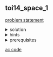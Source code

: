 ## toi14_space_1
[problem statement](https://api.otog.in.th/problem/doc/629)
<details>
  <summary>solution</summary>
  <p><ins>idea</ins>: </p>
  <ul>
    <li>DFS/BFS หารูปทรง</li>
    <li>หาสี่เหลี่ยมที่สามารถครอบรูปทรงได้พอดี แล้วนำมาคำนวนว่าเป็นรูปอะไร หากเป็นสี่เหลี่ยมจัตุรัส จำนวนเลข 1 ที่พบในก้อนนั้นๆจะเท่ากับขนาดของ boarder box พอดี แต่หากจำนวนเลข 1 น้อยกว่าขนาดของ boarder box ก็ต้องมาพิจารณาดูอีกทีว่าเป็นรูปทรงอะไร สังเกตว่ารูปสามเหลี่ยมจะมีขนาด 1+3+5+... ดังนั้น หากจำนวนเลข 1 ในก้อนนั้นๆเท่ากับ n+(n*(n-1)) แสดงว่าเป็นรูปสามเหลี่ยมหน้าจั่ว</li>
  </ul>
  <p><ins>time complexity:</ins></p>
  <ul>
    <li>มี array ขนาด n*m ต้อง traverse ทุก index อยู่แล้ว ดังนั้น time complexity O(nm)</li>
  </ul>
</details>

<details>
  <summary>hints</summary>
  <ul>
    <details>
      <summary>hint 1</summary>
      <p>traverse array ด้วย DFS/BFS</p>
    </details>
    <details>
      <summary>hint 2</summary>
      <p>หา boarder ของรูปทรงและใช้ในการคำนวน</p>
    </details>
    <details>
      <summary>hint 3</summary>
      <p>สังเกตว่ารูปสามเหลี่ยมหน้าจั่วจะมีขนาด 1+3+5+...</p>
    </details>
  </ul>
</details>

<details>
  <summary>prerequisites</summary>
  <p>DFS/BFS, math</p>
</details>

[ac code](./toi14_space_1.cpp) 
